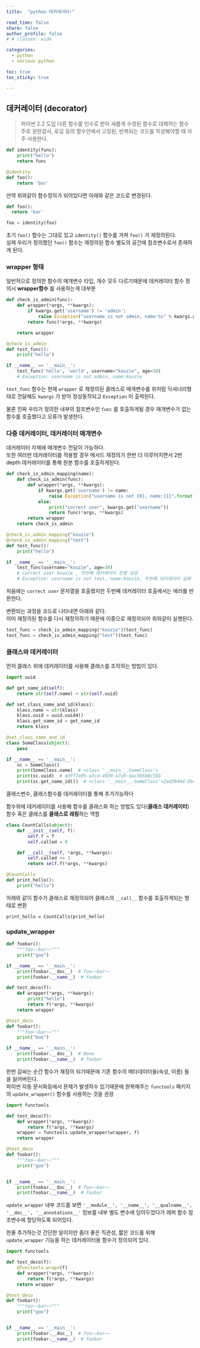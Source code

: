 ```yaml
---
title:  "python 데커레이터!"

read_time: false
share: false
author_profile: false
# # classes: wide

categories:
  - python
  - serious python

toc: true
toc_sticky: true

---
```


## 데커레이터 (decorator)

> 파이썬 2.2 도입
> 다른 함수를 인수로 받아 새롭게 수정된 함수로 대체하는 함수
> 주로 권한검사, 로깅 등의 함수안에서 고정된, 반복되는 코드를 작성해야할 때 자주 사용한다.  

```py
def identity(func):
    print("hello")
    return func

@identity
def foo():
    return 'bar'
```

만약 위와같이 함수정의가 되어있다면 아래와 같은 코드로 변경된다.  

```py
def foo():
  return 'bar'

foo = identity(foo)
```

초기 `foo()` 함수는 그대로 있고 `identity()` 함수를 겨쳐 `foo()` 가 재정의된다.  
실제 우리가 정의했던 `foo()` 함수는 재정의된 함수 별도의 공간에 참조변수로서 존재하게 된다.   

### wrapper 형태  

일반적으로 정의한 함수의 매개변수 타입, 개수 모두 다르기때문에 데커레이터 함수 정의시 **wrapper함수** 를 사용하는게 대부분

```py
def check_is_admin(func):
    def wrapper(*args, **kwargs):
        if kwargs.get('username') != 'admin':
            raise Exception("username is not admin, name:%s" % kwargs.get('username'))
        return func(*args, **kwargs)

    return wrapper

@check_is_admin
def test_func():
    print("hello")

if __name__ == '__main__':
    test_func('hello', 'world', username="kouzie", age=30)
    # Exception: username is not admin, name:kouzie

```

`test_func` 함수는 현재 `wrapper` 로 재정의된 클래스로 매개변수를 위처럼 딕셔너리형태로 전달해도 `kwargs` 가 받아 정상동작되고 `Exception` 이 출력된다.  

물론 진짜 우리가 정의한 내부의 참조변수인 `func` 를 호출하게될 경우 매개변수가 없는 함수를 호출했다고 오류가 발생한다.  

### 다중 데커레이터, 데커레이터 매개변수  

데커레이터 자체에 매개변수 전달이 가능하다.  
또한 여러번 데커레이터를 적용할 경우 메서드 재정의가 한번 더 이루어지면서 2번 depth 데커레이터를 통해 원본 함수를 호출하게된다.  

```py
def check_is_admin_mapping(name):
    def check_is_admin(func):
        def wrapper(*args, **kwargs):
            if kwargs.get('username') != name:
                raise Exception("username is not {0}, name:{1}".format(name, kwargs.get("username")))
            else:
                print("correct user", kwargs.get("username"))
                return func(*args, **kwargs)
        return wrapper
    return check_is_admin

@check_is_admin_mapping("kouzie")
@check_is_admin_mapping("test")
def test_func():
    print("hello")

if __name__ == '__main__':
    test_func(username="kouzie", age=30)
    # correct user kouzie , 첫번째 데커레이터 진행 성공
    # Exception: username is not test, name:kouzie, 두번째 데커레이터 실패
```

처음에는 `correct user` 문자열을 호출했지만 두번째 데커레이터 호출에서는 에러를 반환한다.

변환되는 과정을 코드로 나타내면 아래와 같다.  
이미 재정의된 함수를 다시 재정의하기 때문에 이중으로 재정의되어 위와같이 실행된다.  

```py
test_func = check_is_admin_mapping("kouzie")(test_func)
test_func = check_is_admin_mapping("test")(test_func)
```

### 클래스와 데커레이터  

먼저 클래스 위에 데커레이터를 사용해 클래스를 조작하는 방법이 있다.  

```py
import uuid

def get_name_id(self):
    return str(self.name) + str(self.uuid)

def set_class_name_and_id(klass):
    klass.name = str(klass)
    klass.uuid = uuid.uuid4()
    klass.get_name_id = get_name_id
    return klass

@set_class_name_and_id
class SomeClass(object):
    pass

if __name__ == '__main__':
    sc = SomeClass()
    print(SomeClass.name)  # <class '__main__.SomeClass'>
    print(sc.uuid)  # 4dff7a95-a3cd-4930-a7a9-dac385b8c55b
    print(sc.get_name_id())  # <class '__main__.SomeClass'>2ad3944d-5bdc-4ac6-938d-a94c3390339a


```

클래스변수, 클래스함수를 데커레이터를 통해 추가가능하다  

함수위에 데커레이터를 사용해 함수를 클래스화 하는 방법도 있다(**클래스 데커레이터**)
함수 혹은 클래스를 **클래스로 래핑**하는 역할

```py
class CountCalls(object):
    def __init__(self, f):
        self.f = f
        self.called = 0

    def __call__(self, *args, **kwargs):
        self.called += 1
        return self.f(*args, **kwargs)

@CountCalls
def print_hello():
    print("hello")
```

아래와 같이 함수가 클래스로 재정의되어 클래스의 `__call__` 함수를 호출하게되는 형태로 변환  

```
print_hello = CountCalls(print_hello)
```

### update_wrapper

```py
def foobar():
    """foo~~bar~~"""
    print("goo")

if __name__ == '__main__':
    print(foobar.__doc__)  # foo~~bar~~
    print(foobar.__name__)  # foobar
```    

```py
def test_deco(f):
    def wrapper(*args, **kwargs):
        print("hello")
        return f(*args, **kwargs)
    return wrapper

@test_deco
def foobar():
    """foo~~bar~~"""
    print("boo")

if __name__ == '__main__':
    print(foobar.__doc__)  # None
    print(foobar.__name__)  # foobar
```

한번 감싸는 순간 함수가 재정의 되기때문에 기존 함수의 메타데이터들(속성, 이름) 들을 잃어버린다.  
파이썬 자동 문서화등에서 문제가 발생하수 있기때문에 원복해주는 `functools` 패키지의 `update_wrapper()` 함수를 사용하는 것을 권장  

```py
import functools

def test_deco(f):
    def wrapper(*args, **kwargs):
        return f(*args, **kwargs)
    wrapper = functools.update_wrapper(wrapper, f)
    return wrapper

@test_deco
def foobar():
    """foo~~bar~~"""
    print("goo")


if __name__ == '__main__':
    print(foobar.__doc__)  # foo~~bar~~
    print(foobar.__name__)  # foobar
```

`update_wrapper` 내부 코드를 보면 `'__module__', '__name__', '__qualname__', '__doc__', '__annotations__'` 정보를 내부 별도 변수에 담아두었다가 래퍼 함수 참조변수에 할당하도록 되어있다.  

한줄 추가하는것 간단한 일이지만 좀더 좋은 직관성, 짧은 코드를 위해 `update_wrapper` 기능을 하는 데커레이터용 함수가 정의되어 있다.  


```py
import functools

def test_deco(f):
    @functools.wraps(f)
    def wrapper(*args, **kwargs):
        return f(*args, **kwargs)
    return wrapper

@test_deco
def foobar():
    """foo~~bar~~"""
    print("goo")


if __name__ == '__main__':
    print(foobar.__doc__)  # foo~~bar~~
    print(foobar.__name__)  # foobar
```
